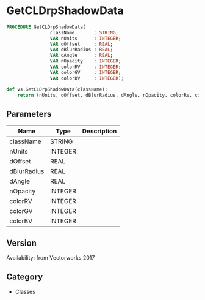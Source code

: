 # GetCLDrpShadowData

```pascal
PROCEDURE GetCLDrpShadowData(
				className       : STRING;
				VAR nUnits      : INTEGER;
				VAR dOffset     : REAL;
				VAR dBlurRadius : REAL;
				VAR dAngle      : REAL;
				VAR nOpacity    : INTEGER;
				VAR colorRV     : INTEGER;
				VAR colorGV     : INTEGER;
				VAR colorBV     : INTEGER);
```

```python
def vs.GetCLDrpShadowData(className):
    return (nUnits, dOffset, dBlurRadius, dAngle, nOpacity, colorRV, colorGV, colorBV)
```

## Parameters
|Name|Type|Description|
|---|---|---|
|className|STRING|   |
|nUnits|INTEGER|   |
|dOffset|REAL|   |
|dBlurRadius|REAL|   |
|dAngle|REAL|   |
|nOpacity|INTEGER|   |
|colorRV|INTEGER|   |
|colorGV|INTEGER|   |
|colorBV|INTEGER|   |

## Version
Availability: from Vectorworks 2017

## Category
* Classes

